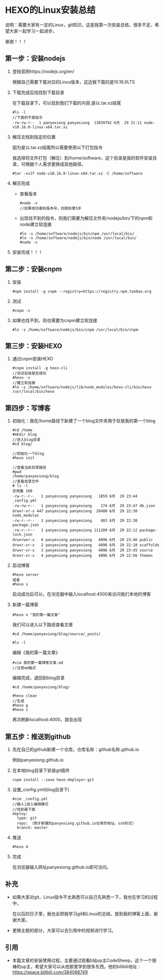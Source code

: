 # HEXO的Linux安装总结

说明：需要大家有一定的Linux，git知识。这是我第一次安装总结，很多不足，希望大家一起学习一起进步。

谢谢！！！

## 第一步：安装nodejs

1. 登陆官网https://nodejs.org/en/

   根据自己需要下载对应的Linux版本，这边我下载的是10.16.0LTS

2. 下载完成后找找到下载目录

   在下载目录下，可以找到我们下载的内容;是以.tar.xz结尾

   ```
   #ls -l
   //下面的不是指令
   -rw-rw-r--  1 panyexiong panyexiong  13039792 6月  29 21:11 node-v10.16.0-linux-x64.tar.xz
   ```

3. 解压文档到指定的位置

   因为是以.tar.xz结尾所以需要使用以下打包指令

   我选择将文件打包（解压）到/home/software，这个目录是我的软件安装目录，可根据个人需求更换成其他路径。

   ```
   #tar -xvJf node-v10.16.0-linux-x64.tar.xz -C /home/software
   ```

4. 解压完成

   - 查看版本

     ```
     #node -v
     //如果成功看到版本号，则跳到第5步
     ```

   - 出现找不到的指令，则我们需要为解压文件夹/nodejs/bin/下的npm和node建立软连接

     ```
     #ln -s /home/software/nodejs/bin/npm /usr/local/bin/
     #ln -s /home/software/nodejs/bin/node /usr/local/bin/
     #node -v
     ```

5. 安装完成！！！

## 第二步：安装cnpm

1. 安装

   ```
   #npm install -g cnpm --registry=https://registry.npm.taobao.org
   ```

2. 测试

   ```
   #cnpm -v
   ```

3. 如果也找不到，则也需要为cnpm建立软连接

   ```
   #ln -s /home/software/nodejs/bin/cnpm /usr/local/bin/cnpm
   ```

## 第三步：安装HEXO

1. 通过cnpm安装HEXO

   ```
   #cnpm install -g hexo-cli
   //测试安装是否成功
   #hexo -v
   //建立软连接
   #ln -s /home/software/nodejs/lib/node_modules/hexo-cli/bin/hexo /usr/local/bin/hexo
   ```

## 第四步：写博客

1. 初始化：我在/home路径下新建了一个blog文件夹用于存放我的第一个blog

   ```
   #cd /home
   #mkdir blog
   //进入blog目录
   #cd blog/
   
   //初始化一个blog
   #hexo init
   
   //查看当前目录路径
   #pwd
   /home/panyexiong/blog
   //查看目录文件
   # ls -l
   总用量 160
   -rw-r--r--   1 panyexiong panyexiong   1859 6月  29 23:44 _config.yml
   -rw-rw-r--   1 panyexiong panyexiong    174 6月  29 23:47 db.json
   drwxr-xr-x 447 panyexiong panyexiong  20480 6月  29 22:30 node_modules
   -rw-r--r--   1 panyexiong panyexiong    483 6月  29 22:30 package.json
   -rw-r--r--   1 panyexiong panyexiong 111209 6月  29 22:12 package-lock.json
   drwxrwxr-x   6 panyexiong panyexiong   4096 6月  29 23:46 public
   drwxr-xr-x   2 panyexiong panyexiong   4096 6月  29 22:10 scaffolds
   drwxr-xr-x   3 panyexiong panyexiong   4096 6月  29 23:45 source
   drwxr-xr-x   4 panyexiong panyexiong   4096 6月  29 22:56 themes
   ```

2. 启动博客

   ```
   #hexo server
   或者
   #hexo s
   ```

   启动成功后可以，在浏览器中输入localhost:4000来访问我们本地的博客

3. 新建一篇博客

   ```
   #hexo n "我的第一篇文章"
   ```

   我们可以进入以下路径查看文章

   ```
   #cd /home/panyexiong/blog/source/_posts/
   
   #ls -l
   ```

   编辑《我的第一篇文章》

   ```
   #vim 我的第一篇博客文章.md 
   //注意md格式
   ```

   编辑完成，退回到blog目录

   ```
   #cd /home/panyexiong/blog/
   
   #hexo clean
   //生成
   #hexo g
   #hexo s
   ```

   再次刷新localhost:4000，就会出现

## 第五步：推送到github

1. 先在自己的github新建一个仓库。仓库名称：github名称.github.io

   例如panyexiong.github.io

2. 在本地blog目录下安装git插件

   ```
   cnpm install --save hexo-deployer-git
   ```

3. 设置_config.yml(blog目录下)

   ```
   #vim _config.yml
   //输入i进入编辑模式
   //找到最下面
   deploy:
     type: git
     repo: （刚才新建的panyexiong.github.io仓库的地址，ssh形式）
     branch: master
   
   ```

4. 推送

   ```
   #hexo d
   ```

5. 完成

   在浏览器输入网址panyexiong.github.io即可访问。

## 补充

- 如果大家对git，Linux指令不太熟悉可以自己先熟悉一下，我也在学习的过程中，

  在以后的日子里，我也会把我学习git和Linux的总结，放到我的博客上面，谢谢大家。

- 更换主题的部分，大家可以去引用中的视频进行学习。

## 引用

- 本篇文章的安装使用过程，主要通过观看b站up主CodeSheep，这个一个很棒的up主，希望大家可以从他那里学到很多东西。他的bilibili地址：https://space.bilibili.com/384068749

